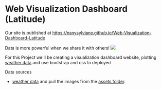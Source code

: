 # Web Visualization Dashboard (Latitude)


Our site is published at https://nanysylviane.github.io/Web-Visualization-Dashboard-Latitude

Data is more powerful when we share it with others!
![](Images/landingResize.png)

For this Project we'll be creating a visualization dashboard website, plotting [weather data](Resources/cities.csv) and use bootstrap and css to deployed

Data sources 
* [weather data](Resources/cities.csv) and pull the images from the [assets folder](Resources/assets).
